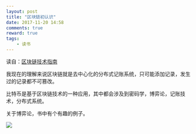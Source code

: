 ```yaml
---
layout: post
title: "区块链初认识"
date: 2017-11-20 14:58
comments: true
reward: true
tags: 
	- 读书
---
```


读自：[区块链技术指南](https://www.gitbook.com/book/yeasy/blockchain_guide/details)

我现在的理解来说区块链就是去中心化的分布式记账系统，只可能添加记录，发生过的记录都不可篡改。

比特币是基于区块链技术的一种应用，其中都会涉及到密码学，博弈论，记账技术，分布式系统。

关于博弈论，书中有个有趣的例子。

<!--more--> 

![](http://ovuyz1070.bkt.clouddn.com/17-11-20/89236374.jpg)